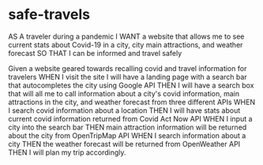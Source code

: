 # safe-travels

AS A traveler during a pandemic
I WANT a website that allows me to see current stats about Covid-19 in a city, city main attractions, and weather forecast
SO THAT I can be informed and travel safely

Given a website geared towards recalling covid and travel information for travelers
WHEN I visit the site I will have a landing page with a search bar that autocompletes the city using Google API
THEN I will have a search box that will all me to call information about a city's covid information, main attractions in the city, and weather forecast from three different APIs
WHEN I search covid information about a location
THEN I will have stats about current covid information returned from Covid Act Now API
WHEN I input a city into the search bar
THEN  main attraction information will be returned about the city from OpenTripMap API
WHEN I search information about a city
THEN the weather forecast will be returned from OpenWeather API
THEN I will plan my trip accordingly.
